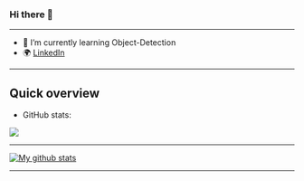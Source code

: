 ### Hi there 👋

-------------------------------------------------------------------------

- 🌱 I’m currently learning Object-Detection
- :earth_africa: [LinkedIn](https://www.linkedin.com/in/orkun-alkan/)

-------------------------------------------------------------------------

## Quick overview
* GitHub stats:  
<a href="https://github.com/orkunalkan/github-readme-stats">
  <img align="center" src="https://github-readme-stats.vercel.app/api/top-langs/?username=orkunalkan&langs_count=5&theme=dark" />
</a>

-------------------------------------------------------------------------

<a href="https://github.com/orkunalkan/github-readme-stats">
  <img align="center" src="https://github-readme-stats.vercel.app/api?username=orkunalkan&show_icons=true&line_height=27&theme=radical&include_all_commits=true" alt="My github stats" />
</a>  

-------------------------------------------------------------------------
